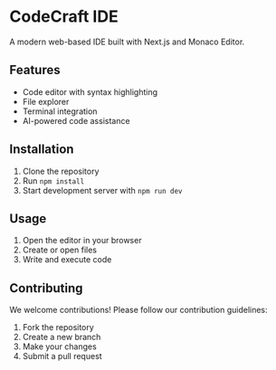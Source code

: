 # CodeCraft IDE

A modern web-based IDE built with Next.js and Monaco Editor.

## Features
- Code editor with syntax highlighting
- File explorer
- Terminal integration
- AI-powered code assistance

## Installation
1. Clone the repository
2. Run `npm install`
3. Start development server with `npm run dev`

## Usage
1. Open the editor in your browser
2. Create or open files
3. Write and execute code

## Contributing
We welcome contributions! Please follow our contribution guidelines:
1. Fork the repository
2. Create a new branch
3. Make your changes
4. Submit a pull request

